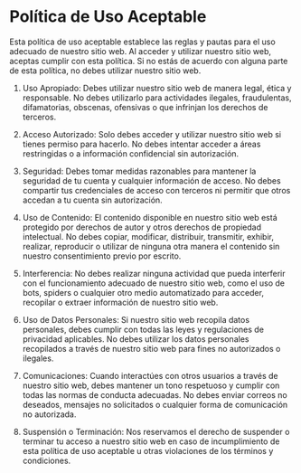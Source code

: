 # Política de Uso Aceptable

Esta política de uso aceptable establece las reglas y pautas para el uso adecuado de nuestro sitio web. Al acceder y utilizar nuestro sitio web, aceptas cumplir con esta política. Si no estás de acuerdo con alguna parte de esta política, no debes utilizar nuestro sitio web.

1. Uso Apropiado: Debes utilizar nuestro sitio web de manera legal, ética y responsable. No debes utilizarlo para actividades ilegales, fraudulentas, difamatorias, obscenas, ofensivas o que infrinjan los derechos de terceros.

2. Acceso Autorizado: Solo debes acceder y utilizar nuestro sitio web si tienes permiso para hacerlo. No debes intentar acceder a áreas restringidas o a información confidencial sin autorización.

3. Seguridad: Debes tomar medidas razonables para mantener la seguridad de tu cuenta y cualquier información de acceso. No debes compartir tus credenciales de acceso con terceros ni permitir que otros accedan a tu cuenta sin autorización.

4. Uso de Contenido: El contenido disponible en nuestro sitio web está protegido por derechos de autor y otros derechos de propiedad intelectual. No debes copiar, modificar, distribuir, transmitir, exhibir, realizar, reproducir o utilizar de ninguna otra manera el contenido sin nuestro consentimiento previo por escrito.

5. Interferencia: No debes realizar ninguna actividad que pueda interferir con el funcionamiento adecuado de nuestro sitio web, como el uso de bots, spiders o cualquier otro medio automatizado para acceder, recopilar o extraer información de nuestro sitio web.

6. Uso de Datos Personales: Si nuestro sitio web recopila datos personales, debes cumplir con todas las leyes y regulaciones de privacidad aplicables. No debes utilizar los datos personales recopilados a través de nuestro sitio web para fines no autorizados o ilegales.

7. Comunicaciones: Cuando interactúes con otros usuarios a través de nuestro sitio web, debes mantener un tono respetuoso y cumplir con todas las normas de conducta adecuadas. No debes enviar correos no deseados, mensajes no solicitados o cualquier forma de comunicación no autorizada.

8. Suspensión o Terminación: Nos reservamos el derecho de suspender o terminar tu acceso a nuestro sitio web en caso de incumplimiento de esta política de uso aceptable u otras violaciones de los términos y condiciones.
